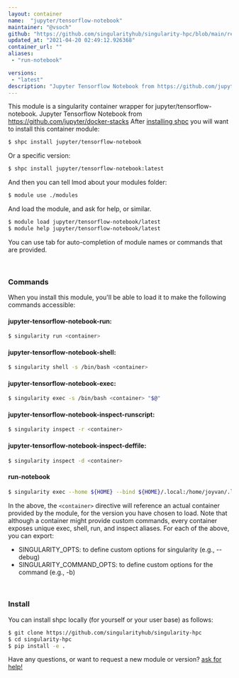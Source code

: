 ```yaml
---
layout: container
name:  "jupyter/tensorflow-notebook"
maintainer: "@vsoch"
github: "https://github.com/singularityhub/singularity-hpc/blob/main/registry/jupyter/tensorflow-notebook/container.yaml"
updated_at: "2021-04-20 02:49:12.926368"
container_url: ""
aliases:
 - "run-notebook"

versions:
 - "latest"
description: "Jupyter Tensorflow Notebook from https://github.com/jupyter/docker-stacks"
---
```


This module is a singularity container wrapper for jupyter/tensorflow-notebook.
Jupyter Tensorflow Notebook from https://github.com/jupyter/docker-stacks
After [installing shpc](#install) you will want to install this container module:

```bash
$ shpc install jupyter/tensorflow-notebook
```

Or a specific version:

```bash
$ shpc install jupyter/tensorflow-notebook:latest
```

And then you can tell lmod about your modules folder:

```bash
$ module use ./modules
```

And load the module, and ask for help, or similar.

```bash
$ module load jupyter/tensorflow-notebook/latest
$ module help jupyter/tensorflow-notebook/latest
```

You can use tab for auto-completion of module names or commands that are provided.

<br>

### Commands

When you install this module, you'll be able to load it to make the following commands accessible:

#### jupyter-tensorflow-notebook-run:

```bash
$ singularity run <container>
```

#### jupyter-tensorflow-notebook-shell:

```bash
$ singularity shell -s /bin/bash <container>
```

#### jupyter-tensorflow-notebook-exec:

```bash
$ singularity exec -s /bin/bash <container> "$@"
```

#### jupyter-tensorflow-notebook-inspect-runscript:

```bash
$ singularity inspect -r <container>
```

#### jupyter-tensorflow-notebook-inspect-deffile:

```bash
$ singularity inspect -d <container>
```


#### run-notebook
       
```bash
$ singularity exec --home ${HOME} --bind ${HOME}/.local:/home/joyvan/.local <container> jupyter notebook --no-browser --port=$(shuf -i 2000-65000 -n 1) --ip 0.0.0.0
```



In the above, the `<container>` directive will reference an actual container provided
by the module, for the version you have chosen to load. Note that although a container
might provide custom commands, every container exposes unique exec, shell, run, and
inspect aliases. For each of the above, you can export:

 - SINGULARITY_OPTS: to define custom options for singularity (e.g., --debug)
 - SINGULARITY_COMMAND_OPTS: to define custom options for the command (e.g., -b)

<br>
  
### Install

You can install shpc locally (for yourself or your user base) as follows:

```bash
$ git clone https://github.com/singularityhub/singularity-hpc
$ cd singularity-hpc
$ pip install -e .
```

Have any questions, or want to request a new module or version? [ask for help!](https://github.com/singularityhub/singularity-hpc/issues)